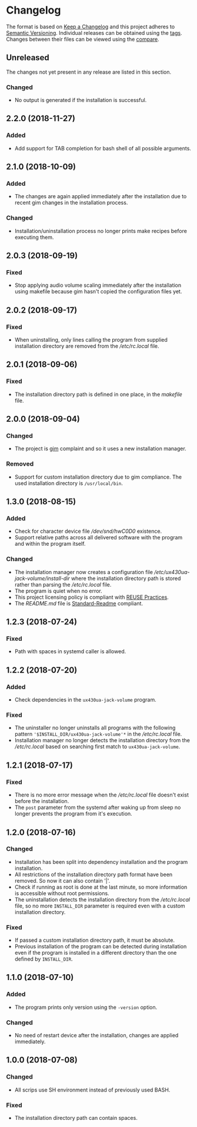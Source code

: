 # Changelog

The format is based on [Keep a Changelog](https://keepachangelog.com/en/1.0.0/) and this project adheres to [Semantic Versioning](https://semver.org/spec/v2.0.0.html). Individual releases can be obtained using the [tags](https://gitlab.com/dominiksalvet/ux430ua-jack-volume/tags). Changes between their files can be viewed using the [compare](https://gitlab.com/dominiksalvet/ux430ua-jack-volume/compare).

## Unreleased

The changes not yet present in any release are listed in this section.

### Changed

* No output is generated if the installation is successful.

## 2.2.0 (2018-11-27)

### Added

* Add support for TAB completion for bash shell of all possible arguments.

## 2.1.0 (2018-10-09)

### Added

* The changes are again applied immediately after the installation due to recent gim changes in the installation process.

### Changed

* Installation/uninstallation process no longer prints make recipes before executing them.

## 2.0.3 (2018-09-19)

### Fixed

* Stop applying audio volume scaling immediately after the installation using makefile because gim hasn't copied the configuration files yet.

## 2.0.2 (2018-09-17)

### Fixed

* When uninstalling, only lines calling the program from supplied installation directory are removed from the */etc/rc.local* file.

## 2.0.1 (2018-09-06)

### Fixed

* The installation directory path is defined in one place, in the *makefile* file.

## 2.0.0 (2018-09-04)

### Changed

* The project is [gim](https://gitlab.com/dominiksalvet/gim) complaint and so it uses a new installation manager.

### Removed

* Support for custom installation directory due to gim compliance. The used installation directory is `/usr/local/bin`.

## 1.3.0 (2018-08-15)

### Added

* Check for character device file */dev/snd/hwC0D0* existence.
* Support relative paths across all delivered software with the program and within the program itself.

### Changed

* The installation manager now creates a configuration file */etc/ux430ua-jack-volume/install-dir* where the installation directory path is stored rather than parsing the */etc/rc.local* file.
* The program is quiet when no error.
* This project licensing policy is compliant with [REUSE Practices](https://reuse.software/practices/2.0/).
* The *README.md* file is [Standard-Readme](https://github.com/RichardLitt/standard-readme) compliant.

## 1.2.3 (2018-07-24)

### Fixed

* Path with spaces in systemd caller is allowed.

## 1.2.2 (2018-07-20)

### Added

* Check dependencies in the `ux430ua-jack-volume` program.

### Fixed

* The uninstaller no longer uninstalls all programs with the following pattern `'$INSTALL_DIR/ux430ua-jack-volume'*` in the */etc/rc.local* file.
* Installation manager no longer detects the installation directory from the */etc/rc.local* based on searching first match to `ux430ua-jack-volume`.

## 1.2.1 (2018-07-17)

### Fixed

* There is no more error message when the */etc/rc.local* file doesn't exist before the installation.
* The `post` parameter from the systemd after waking up from sleep no longer prevents the program from it's execution.

## 1.2.0 (2018-07-16)

### Changed

* Installation has been split into dependency installation and the program installation.
* All restrictions of the installation directory path format have been removed. So now it can also contain '|'.
* Check if running as root is done at the last minute, so more information is accessible without root permissions.
* The uninstallation detects the installation directory from the */etc/rc.local* file, so no more `INSTALL_DIR` parameter is required even with a custom installation directory.

### Fixed

* If passed a custom installation directory path, it must be absolute.
* Previous installation of the program can be detected during installation even if the program is installed in a different directory than the one defined by `INSTALL_DIR`.

## 1.1.0 (2018-07-10)

### Added

* The program prints only version using the `-version` option.

### Changed

* No need of restart device after the installation, changes are applied immediately.

## 1.0.0 (2018-07-08)

### Changed

* All scrips use SH environment instead of previously used BASH.

### Fixed

* The installation directory path can contain spaces.
